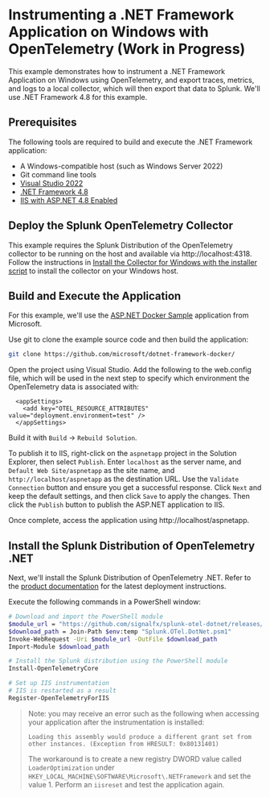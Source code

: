 # Instrumenting a .NET Framework Application on Windows with OpenTelemetry (Work in Progress)

This example demonstrates how to instrument a .NET Framework Application on Windows using OpenTelemetry,
and export traces, metrics, and logs to a local collector, which will then
export that data to Splunk. We'll use .NET Framework 4.8 for this example. 

## Prerequisites

The following tools are required to build and execute the .NET Framework application:

* A Windows-compatible host (such as Windows Server 2022)
* Git command line tools 
* [Visual Studio 2022](https://visualstudio.microsoft.com/vs/community/)
* [.NET Framework 4.8](https://dotnet.microsoft.com/en-us/download/dotnet-framework/net48)
* [IIS with ASP.NET 4.8 Enabled](https://techcommunity.microsoft.com/blog/iis-support-blog/how-to-enable-iis-and-key-features-on-windows-server-a-step-by-step-guide/4229883)

## Deploy the Splunk OpenTelemetry Collector

This example requires the Splunk Distribution of the OpenTelemetry collector to
be running on the host and available via http://localhost:4318.  Follow the
instructions in [Install the Collector for Windows with the installer script](https://docs.splunk.com/observability/en/gdi/opentelemetry/collector-windows/install-windows.html#otel-install-windows)
to install the collector on your Windows host.

## Build and Execute the Application

For this example, we'll use the [ASP.NET Docker Sample](https://github.com/microsoft/dotnet-framework-docker/tree/main/samples/aspnetapp) application from Microsoft. 

Use git to clone the example source code and then build the application: 

``` bash
git clone https://github.com/microsoft/dotnet-framework-docker/
```

Open the project using Visual Studio.  Add the following to the web.config file, which 
will be used in the next step to specify which environment the OpenTelemetry data 
is associated with: 

````
  <appSettings>
    <add key="OTEL_RESOURCE_ATTRIBUTES" value="deployment.environment=test" />
  </appSettings>
````

Build it with `Build` -> `Rebuild Solution`. 

To publish it to IIS, right-click on the `aspnetapp` project in the Solution Explorer, 
then select `Publish`.  Enter `localhost` as the server name, and `Default Web Site/aspnetapp` as the site 
name, and `http://localhost/aspnetapp` as the destination URL.  Use the `Validate Connection` button 
and ensure you get a successful response. Click `Next` and keep the default settings, and then click `Save` to 
apply the changes.  Then click the `Publish` button to publish the ASP.NET application to IIS. 

Once complete, access the application using http://localhost/aspnetapp.

## Install the Splunk Distribution of OpenTelemetry .NET

Next, we'll install the Splunk Distribution of OpenTelemetry .NET.  Refer to the 
[product documentation](https://docs.splunk.com/observability/en/gdi/get-data-in/application/otel-dotnet/instrumentation/instrument-dotnet-application.html#install-the-splunk-distribution-of-opentelemetry-net-manually) for the latest deployment instructions. 

Execute the following commands in a PowerShell window: 

``` bash
# Download and import the PowerShell module
$module_url = "https://github.com/signalfx/splunk-otel-dotnet/releases/latest/download/Splunk.OTel.DotNet.psm1"
$download_path = Join-Path $env:temp "Splunk.OTel.DotNet.psm1"
Invoke-WebRequest -Uri $module_url -OutFile $download_path
Import-Module $download_path

# Install the Splunk distribution using the PowerShell module
Install-OpenTelemetryCore

# Set up IIS instrumentation
# IIS is restarted as a result
Register-OpenTelemetryForIIS
```

> Note: you may receive an error such as the following when accessing your application after the instrumentation
> is installed: 
> 
> `Loading this assembly would produce a different grant set from other instances. (Exception from HRESULT: 0x80131401)`
> 
> The workaround is to create a new registry DWORD value called `LoaderOptimization` 
> under `HKEY_LOCAL_MACHINE\SOFTWARE\Microsoft\.NETFramework` and set the value 1. Perform an `iisreset` and 
> test the application again. 